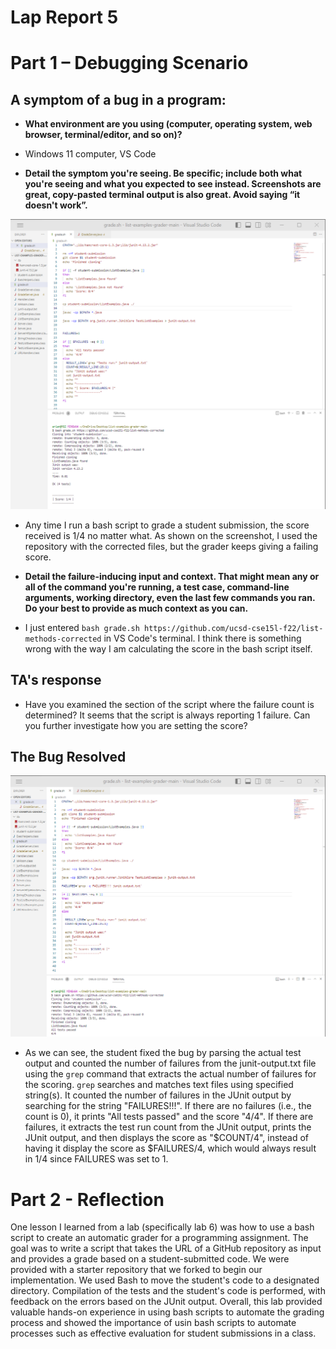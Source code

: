 # Lap Report 5

# Part 1 – Debugging Scenario

## A symptom of a bug in a program:
* **What environment are you using (computer, operating system, web browser, terminal/editor, and so on)?**
* Windows 11 computer, VS Code

* **Detail the symptom you're seeing. Be specific; include both what you're seeing and what you expected to see instead. Screenshots are great, copy-pasted terminal output is also great. Avoid saying “it doesn't work”.**

![symptom](symptom.png)

* Any time I run a bash script to grade a student submission, the score received is 1/4 no matter what. As shown on the screenshot, I used the repository with the corrected files, but the grader keeps giving a failing score.

* **Detail the failure-inducing input and context. That might mean any or all of the command you're running, a test case, command-line arguments, working directory, even the last few commands you ran. Do your best to provide as much context as you can.**
* I just entered `bash grade.sh https://github.com/ucsd-cse15l-f22/list-methods-corrected` in VS Code's terminal. I think there is something wrong with the way I am calculating the score in the bash script itself. 


## TA's response

 * Have you examined the section of the script where the failure count is determined? It seems that the script is always reporting 1 failure. Can you further investigate how you are setting the score?

## The Bug Resolved
![bug](bug.png)

 * As we can see, the student  fixed the bug by parsing the actual test output and counted the number of failures from the junit-output.txt file using the `grep` command that extracts the actual number of failures for the scoring. `grep` searches and matches text files using specified string(s). It counted the number of failures in the JUnit output by searching for the string "FAILURES!!!". If there are no failures (i.e., the count is 0), it prints "All tests passed" and the score "4/4". If there are failures, it extracts the test run count from the JUnit output, prints the JUnit output, and then displays the score as "$COUNT/4", instead of having it display the score as $FAILURES/4, which would always result in 1/4 since FAILURES was set to 1.

# Part 2 - Reflection
One lesson I learned from a lab (specifically lab 6) was how to use a bash script to create an automatic grader for a programming assignment. The goal was to write a script that takes the URL of a GitHub repository as input and provides a grade based on a student-submitted code. We were provided with a starter repository that we forked to begin our implementation. We used Bash to move the student's code to a designated directory. Compilation of the tests and the student's code is performed, with feedback on the errors based on the JUnit output. Overall, this lab provided valuable hands-on experience in using bash scripts to automate the grading process and showed the importance of usin bash scripts to automate processes such as effective evaluation for student submissions in a class.

